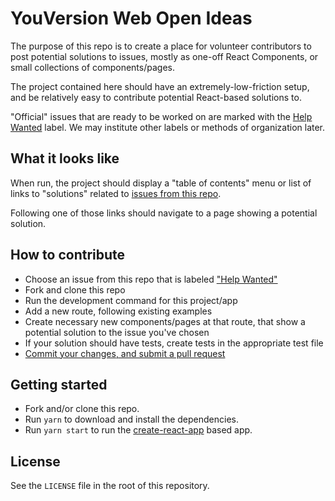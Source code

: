 # YouVersion Web Open Ideas

The purpose of this repo is to create a place for volunteer contributors to post potential solutions to issues, mostly as one-off React Components, or small collections of components/pages.

The project contained here should have an extremely-low-friction setup, and be relatively easy to contribute potential React-based solutions to.

"Official" issues that are ready to be worked on are marked with the [Help Wanted](https://github.com/lifechurch/youversion-web-open-ideas/labels/help%20wanted) label. We may institute other labels or methods of organization later.

## What it looks like

When run, the project should display a "table of contents" menu or list of links to "solutions" related to [issues from this repo](https://github.com/lifechurch/youversion-web-open-ideas/issues).

Following one of those links should navigate to a page showing a potential solution.

## How to contribute

- Choose an issue from this repo that is labeled ["Help Wanted"](https://github.com/lifechurch/youversion-web-open-ideas/labels/help%20wanted)
- Fork and clone this repo
- Run the development command for this project/app
- Add a new route, following existing examples
- Create necessary new components/pages at that route, that show a potential solution to the issue you've chosen
- If your solution should have tests, create tests in the appropriate test file
- [Commit your changes, and submit a pull request](https://help.github.com/articles/creating-a-pull-request-from-a-fork/)

## Getting started

- Fork and/or clone this repo.
- Run `yarn` to download and install the dependencies.
- Run `yarn start` to run the [create-react-app](https://github.com/facebook/create-react-app) based app.

## License

See the `LICENSE` file in the root of this repository.
